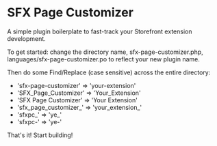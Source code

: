 SFX Page Customizer
================================

A simple plugin boilerplate to fast-track your Storefront extension development.

To get started: change the directory name, sfx-page-customizer.php, languages/sfx-page-customizer.po to reflect your new plugin name.

Then do some Find/Replace (case sensitive) across the entire directory:

* 'sfx-page-customizer' => 'your-extension'
* 'SFX_Page_Customizer' => 'Your_Extension'
* 'SFX Page Customizer' => 'Your Extension'
* 'sfx_page_customizer_' => 'your_extension_'
* 'sfxpc_' => 'ye_'
* 'sfxpc-' => 'ye-'

That's it! Start building!